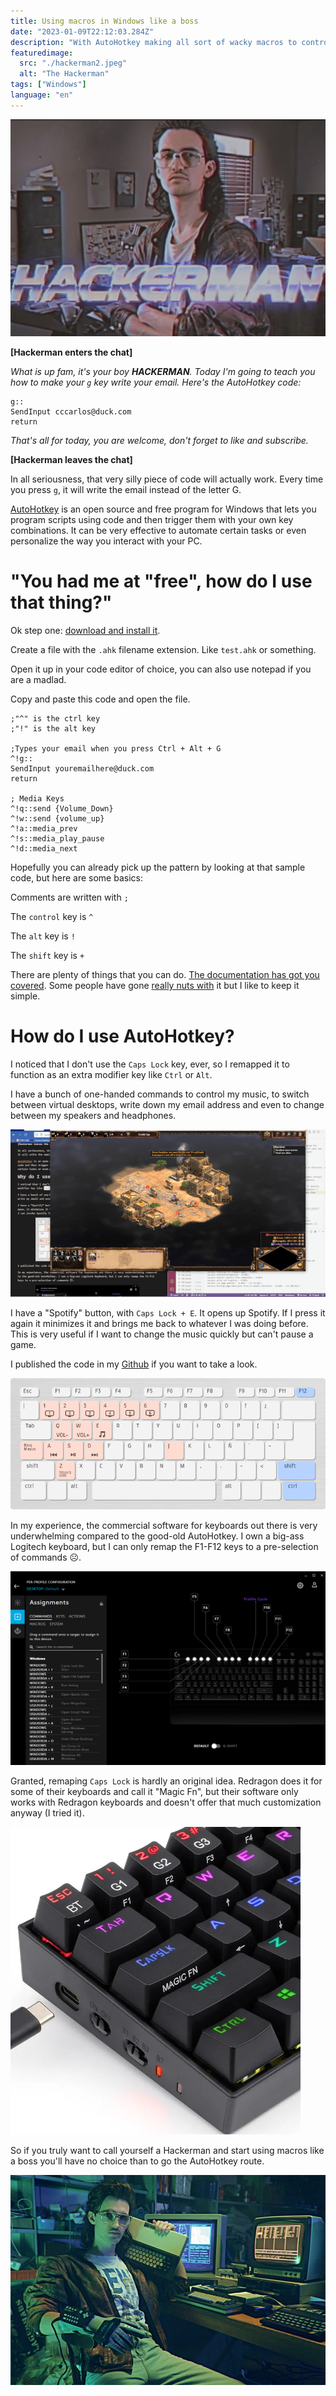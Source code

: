 ```yaml
---
title: Using macros in Windows like a boss
date: "2023-01-09T22:12:03.284Z"
description: "With AutoHotkey making all sort of wacky macros to control your PC is actually easy"
featuredimage:
  src: "./hackerman2.jpeg"
  alt: "The Hackerman"
tags: ["Windows"]
language: "en"
---
```

![The Hackerman](./hackerman2.jpeg)


**[Hackerman enters the chat]**

_What is up fam, it's your boy **HACKERMAN**. Today I'm going to teach you how to make your ``g`` key write your email. Here's the AutoHotkey code:_

```
g::
SendInput cccarlos@duck.com
return
```

_That's all for today, you are welcome, don't forget to like and subscribe._

**[Hackerman leaves the chat]**

In all seriousness, that very silly piece of code will actually work. Every time you press ``g``, it will write the email instead of the letter G.

[AutoHotkey](https://www.autohotkey.com/) is an open source and free program for Windows that lets you program scripts using code and then trigger them with your own key combinations. It can be very effective to automate certain tasks or even personalize the way you interact with your PC.

# "You had me at "free", how do I use that thing?"

Ok step one: [download and install it](https://www.autohotkey.com/).

Create a file with the ``.ahk`` filename extension. Like ``test.ahk`` or something.

Open it up in your code editor of choice, you can also use notepad if you are a madlad.

Copy and paste this code and open the file.

```
;"^" is the ctrl key
;"!" is the alt key

;Types your email when you press Ctrl + Alt + G
^!g::
SendInput youremailhere@duck.com
return

; Media Keys
^!q::send {Volume_Down}
^!w::send {volume_up}
^!a::media_prev
^!s::media_play_pause
^!d::media_next
```

Hopefully you can already pick up the pattern by looking at that sample code, but here are some basics: 

Comments are written with ``;``

The `control` key is ``^``

The `alt` key is ``!``

The `shift` key is ``+``

There are plenty of things that you can do. [The documentation has got you covered](https://www.autohotkey.com/docs/v2/Hotkeys.htm). Some people have gone [really nuts with](https://www.youtube.com/watch?v=Arn8ExQ2Gjg) it but I like to keep it simple.

# How do I use AutoHotkey?

I noticed that I don't use the ``Caps Lock`` key, ever, so I remapped it to function as an extra modifier key like ``Ctrl`` or ``Alt``.

I have a bunch of one-handed commands to control my music, to switch between virtual desktops, write down my email address and even to change between my speakers and headphones.

![Opening and closing Spotify quicky with a Macro](./spotifys.gif)

I have a "Spotify" button, with ``Caps Lock + E``. It opens up Spotify. If I press it again it minimizes it and brings me back to whatever I was doing before. This is very useful if I want to change the music quickly but can't pause a game.

I published the code in my [Github](https://github.com/carlos815/bloq-mayus-puyed) if you want to take a look.

![My AutoHotkey macros](./keys.png)

In my experience, the commercial software for keyboards out there is very underwhelming compared to the good-old AutoHotkey. I own a big-ass Logitech keyboard, but I can only remap the F1-F12 keys to a pre-selection of commands ☹. 

![Logitech Software](./logitech.png)

Granted, remaping ``Caps Lock`` is hardly an original idea. Redragon does it for some of their keyboards and call it "Magic Fn", but their software only works with Redragon keyboards and doesn't offer that much customization anyway (I tried it).

![Redragon keyboard with the Magic Fn key in the Caps Lock](./redragon.png)

So if you truly want to call yourself a Hackerman and start using macros like a boss you'll have no choice than to go the AutoHotkey route.

![Hackerman Picture](./hackerman.webp)









